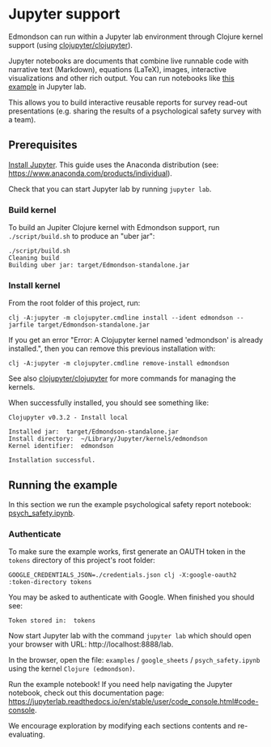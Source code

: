 # Jupyter support

Edmondson can run within a Jupyter lab environment through Clojure kernel
support (using
[clojupyter/clojupyter](https://github.com/clojupyter/clojupyter)). 

Jupyter notebooks are documents that combine live runnable code with narrative
text (Markdown), equations (LaTeX), images, interactive visualizations and other
rich output. You can run notebooks like [this
example](../examples/google_sheets/psych_safety.ipynb) in Jupyter lab.

This allows you to build interactive reusable reports for survey read-out
presentations (e.g. sharing the results of a psychological safety survey with a
team).

## Prerequisites

[Install Jupyter](https://jupyter.org/install). This guide uses the Anaconda
distribution (see: https://www.anaconda.com/products/individual).

Check that you can start Jupyter lab by running `jupyter lab`.


### Build kernel
To build an Jupiter Clojure kernel with Edmondson support, run
`./script/build.sh` to produce an "uber jar": 

    ./script/build.sh
    Cleaning build
    Building uber jar: target/Edmondson-standalone.jar

### Install kernel
From the root folder of this project, run:

    clj -A:jupyter -m clojupyter.cmdline install --ident edmondson --jarfile target/Edmondson-standalone.jar

If you get an error "Error: A Clojupyter kernel named 'edmondson' is already
installed.", then you can remove this previous installation with: 

    clj -A:jupyter -m clojupyter.cmdline remove-install edmondson

See also [clojupyter/clojupyter](https://github.com/clojupyter/clojupyter) for
more commands for managing the kernels.

When successfully installed, you should see something like:

    Clojupyter v0.3.2 - Install local

    Installed jar:  target/Edmondson-standalone.jar
    Install directory:  ~/Library/Jupyter/kernels/edmondson
    Kernel identifier:  edmondson

    Installation successful.

## Running the example
In this section we run the example psychological safety report notebook:
[psych_safety.ipynb](../examples/google_sheets/psych_safety.ipynb).

### Authenticate
To make sure the example works, first generate an OAUTH token in the `tokens`
directory of this project's root folder:

    GOOGLE_CREDENTIALS_JSON=./credentials.json clj -X:google-oauth2 :token-directory tokens

You may be asked to authenticate with Google. When finished you should see:

    Token stored in:  tokens

Now start Jupyter lab with the command `jupyter lab` which should open your
browser with URL: http://localhost:8888/lab.

In the browser, open the file: `examples` / `google_sheets` /
`psych_safety.ipynb` using the kernel `Clojure (edmondson)`.

Run the example notebook! If you need help navigating the Jupyter notebook,
check out this documentation page:
https://jupyterlab.readthedocs.io/en/stable/user/code_console.html#code-console.

We encourage exploration by modifying each sections contents and re-evaluating.
